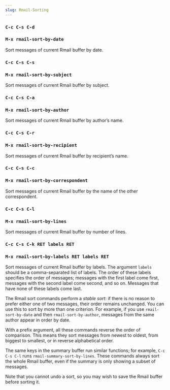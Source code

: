 ```yaml
---
slug: Rmail-Sorting
---
```


### `C-c C-s C-d`

### `M-x rmail-sort-by-date`

Sort messages of current Rmail buffer by date.

### `C-c C-s C-s`

### `M-x rmail-sort-by-subject`

Sort messages of current Rmail buffer by subject.

### `C-c C-s C-a`

### `M-x rmail-sort-by-author`

Sort messages of current Rmail buffer by author’s name.

### `C-c C-s C-r`

### `M-x rmail-sort-by-recipient`

Sort messages of current Rmail buffer by recipient’s name.

### `C-c C-s C-c`

### `M-x rmail-sort-by-correspondent`

Sort messages of current Rmail buffer by the name of the other correspondent.

### `C-c C-s C-l`

### `M-x rmail-sort-by-lines`

Sort messages of current Rmail buffer by number of lines.

### `C-c C-s C-k RET labels RET`

### `M-x rmail-sort-by-labels RET labels RET`

Sort messages of current Rmail buffer by labels. The argument `labels` should be a comma-separated list of labels. The order of these labels specifies the order of messages; messages with the first label come first, messages with the second label come second, and so on. Messages that have none of these labels come last.

The Rmail sort commands perform a *stable sort*: if there is no reason to prefer either one of two messages, their order remains unchanged. You can use this to sort by more than one criterion. For example, if you use `rmail-sort-by-date` and then `rmail-sort-by-author`, messages from the same author appear in order by date.

With a prefix argument, all these commands reverse the order of comparison. This means they sort messages from newest to oldest, from biggest to smallest, or in reverse alphabetical order.

The same keys in the summary buffer run similar functions; for example, `C-c C-s C-l` runs `rmail-summary-sort-by-lines`. These commands always sort the whole Rmail buffer, even if the summary is only showing a subset of messages.

Note that you cannot undo a sort, so you may wish to save the Rmail buffer before sorting it.
